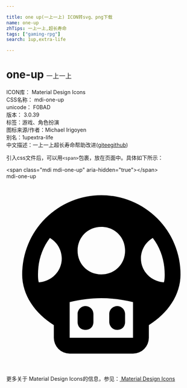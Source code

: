 ```yaml
---

title: one up(一上一上) ICON转svg、png下载
name: one-up
zhTips: 一上一上,超长寿命
tags: ["gaming-rpg"]
search: 1up,extra-life

---
```


# one-up  <small style="font-size: 60%;font-weight: 100">一上一上</small>


<div class="detail-page">
<p>
<span>
ICON库：
<span class="badge-secondary badge">Material Design Icons</span> 
</span>
<br/>
<span>
CSS名称：
<span class="badge-secondary badge">mdi-one-up</span> 
</span>
<br/>
<span>
unicode：
<span class="badge-secondary badge">F0BAD</span> 
<copy-btn content='F0BAD' btn-title=""></copy-btn>
<copy-btn :content='String.fromCodePoint(parseInt("F0BAD", 16))' btn-title="复制U"></copy-btn>
</span>
<br/>
<span>
版本：
<span class="badge-secondary badge">3.0.39</span> 
</span><br/><span>标签：<span class="badge-light badge"><router-link to="/tags/gaming-rpg.html">游戏、角色扮演</router-link></span></span>
<br/>
<span>图标来源/作者：<span class="badge-light badge">Michael Irigoyen</span></span> 
<br/>
<span>别名：<span class="badge-light badge">1up</span><span class="badge-light badge">extra-life</span></span><br/><span class="zh-detail">中文描述：<span class="badge-primary badge">一上一上</span><span class="badge-primary badge">超长寿命</span><span class="help-link"><span>帮助改进</span>(<a href="https://gitee.com/liuwave/icon-helper/edit/master/json/material/one-up.json" target="_blank" rel="noopener noreferrer">gitee</a><a href="https://github.com/liuwave/icon-helper/edit/master/json/material/one-up.json" target="_blank" rel="noopener noreferrer">github</a></span>)</span><br/>
</p>
</div>
<div class="alert alert-dark">
  <i class="mdi mdi-one-up mdi-48px"></i>
  <i class="mdi mdi-one-up mdi-36px"></i>
  <i class="mdi mdi-one-up mdi-24px"></i>
  <i class="mdi mdi-one-up mdi-18px"></i>
</div>
<div>
  <p>引入css文件后，可以用<code>&lt;span&gt;</code>包裹，放在页面中。具体如下所示：    
  </p>
  <div class="alert alert-primary" style="font-size: 14px">
    &lt;span class="mdi mdi-one-up" aria-hidden="true"&gt;&lt;/span&gt;
    <copy-btn content='<span class="mdi mdi-one-up" aria-hidden="true"></span>'></copy-btn>
  </div>
  <div class="alert alert-secondary">
    <i class="mdi mdi-one-up"
    style="font-size: 24px"
    aria-hidden="true"></i> mdi-one-up
    <copy-btn content="mdi-one-up" btn-title="复制图标名称"></copy-btn>
  </div>
</div>
<div id="svg" class="svg-wrap">
<svg xmlns="http://www.w3.org/2000/svg" viewBox="0 0 24 24"><path d="M10,19V19C9.4,19 9,18.6 9,18V17C9,16.5 9.4,16 10,16V16C10.5,16 11,16.4 11,17V18C11,18.6 10.6,19 10,19M15,18V17C15,16.5 14.6,16 14,16V16C13.5,16 13,16.4 13,17V18C13,18.5 13.4,19 14,19V19C14.6,19 15,18.6 15,18M22,12C22,14.6 20.4,16.9 18,18.4V20A2,2 0 0,1 16,22H8A2,2 0 0,1 6,20V18.4C3.6,16.9 2,14.6 2,12A10,10 0 0,1 12,2A10,10 0 0,1 22,12M7,10C7,8.9 6.4,7.9 5.5,7.4C4.5,8.7 4,10.3 4,12C4,12.3 4,12.7 4.1,13C5.7,12.9 7,11.6 7,10M9,9C9,10.7 10.3,12 12,12C13.7,12 15,10.7 15,9C15,7.3 13.7,6 12,6C10.3,6 9,7.3 9,9M16,20V15.5C14.8,15.2 13.4,15 12,15C10.6,15 9.2,15.2 8,15.5V20H16M19.9,13C20,12.7 20,12.3 20,12C20,10.3 19.5,8.7 18.5,7.4C17.6,7.9 17,8.9 17,10C17,11.6 18.3,12.9 19.9,13Z" /></svg>
</div>
<detail full-name='mdi-one-up'></detail>
    
<div><p>更多关于 Material Design Icons的信息，参见：<a target="_blank" href="https://iconhelper.cn/material.html"> Material Design Icons</a>
</p></div>
